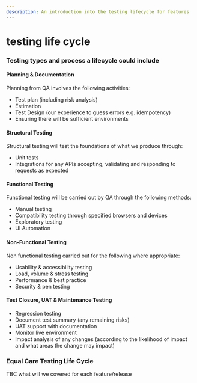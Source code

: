 ```yaml
---
description: An introduction into the testing lifecycle for features
---
```


# testing life cycle



### Testing types and process a lifecycle could include <a id="TestingLifeCycle-1.Planning&amp;Documentation"></a>

#### Planning & Documentation

Planning from QA involves the following activities: 

* Test plan \(including risk analysis\)
* Estimation 
* Test Design  \(our experience to guess errors e.g. idempotency\)
* Ensuring there will be sufficient environments 

#### Structural Testing

Structural testing will test the foundations of what we produce through:

* Unit tests
* Integrations for any APIs accepting, validating and responding to requests as expected

#### Functional Testing

Functional testing will be carried out by QA through the following methods:

* Manual testing
* Compatibility testing through specified browsers and devices
* Exploratory testing
* UI Automation

#### Non-Functional Testing

Non functional testing carried out for the following where appropriate:

* Usability & accessibility testing
* Load, volume & stress testing
* Performance & best practice
* Security & pen testing

#### Test Closure, UAT & Maintenance Testing

* Regression testing
* Document test summary \(any remaining risks\)
* UAT support with documentation
* Monitor live environment
* Impact analysis of any changes \(according to the likelihood of impact and what areas the change may impact\)

### Equal Care Testing Life Cycle

TBC what will we covered for each feature/release

